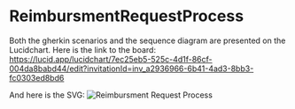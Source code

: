 # ReimbursmentRequestProcess

Both the gherkin scenarios and the sequence diagram are presented on the Lucidchart.
Here is the link to the board:
https://lucid.app/lucidchart/7ec25eb5-525c-4d1f-86cf-004da8babd44/edit?invitationId=inv_a2936966-6b41-4ad3-8bb3-fc0303ed8bd6

And here is the SVG:
![Reimbursment Request Process](https://github.com/miladmoosavi/ReimbursmentRequestProcess/assets/33567628/3fffc58e-e9dd-4077-a179-e6fdde804b11)
